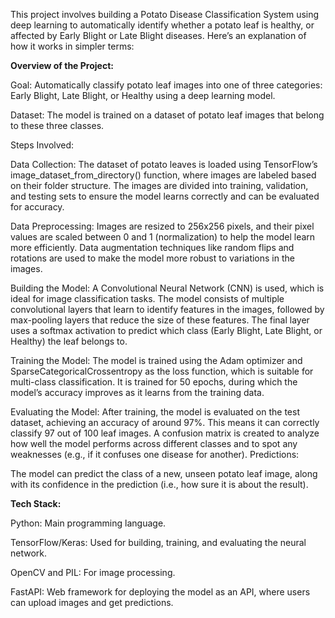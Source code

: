 This project involves building a Potato Disease Classification System using deep learning to automatically identify whether a potato leaf is healthy, or affected by Early Blight or Late Blight diseases. Here’s an explanation of how it works in simpler terms:

**Overview of the Project:**

Goal: Automatically classify potato leaf images into one of three categories: Early Blight, Late Blight, or Healthy using a deep learning model.

Dataset: The model is trained on a dataset of potato leaf images that belong to these three classes.

Steps Involved:

Data Collection: The dataset of potato leaves is loaded using TensorFlow’s image_dataset_from_directory() function, where images are labeled based on their folder structure.
The images are divided into training, validation, and testing sets to ensure the model learns correctly and can be evaluated for accuracy.

Data Preprocessing: Images are resized to 256x256 pixels, and their pixel values are scaled between 0 and 1 (normalization) to help the model learn more efficiently.
Data augmentation techniques like random flips and rotations are used to make the model more robust to variations in the images.

Building the Model: A Convolutional Neural Network (CNN) is used, which is ideal for image classification tasks.
The model consists of multiple convolutional layers that learn to identify features in the images, followed by max-pooling layers that reduce the size of these features.
The final layer uses a softmax activation to predict which class (Early Blight, Late Blight, or Healthy) the leaf belongs to.

Training the Model: The model is trained using the Adam optimizer and SparseCategoricalCrossentropy as the loss function, which is suitable for multi-class classification.
It is trained for 50 epochs, during which the model’s accuracy improves as it learns from the training data.

Evaluating the Model: After training, the model is evaluated on the test dataset, achieving an accuracy of around 97%. This means it can correctly classify 97 out of 100 leaf images.
A confusion matrix is created to analyze how well the model performs across different classes and to spot any weaknesses (e.g., if it confuses one disease for another).
Predictions:

The model can predict the class of a new, unseen potato leaf image, along with its confidence in the prediction (i.e., how sure it is about the result).

**Tech Stack:**

Python: Main programming language.

TensorFlow/Keras: Used for building, training, and evaluating the neural network.

OpenCV and PIL: For image processing.

FastAPI: Web framework for deploying the model as an API, where users can upload images and get predictions.
